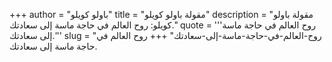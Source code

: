 +++
author = "باولو كويلو"
title = "مقولة باولو كويلو"
description = "مقولة باولو كويلو: روح العالم في حاجة ماسة إلى سعادتك."
quote = '''روح العالم في حاجة ماسة إلى سعادتك.'''
slug = "روح-العالم-في-حاجة-ماسة-إلى-سعادتك"
+++
روح العالم في حاجة ماسة إلى سعادتك.
